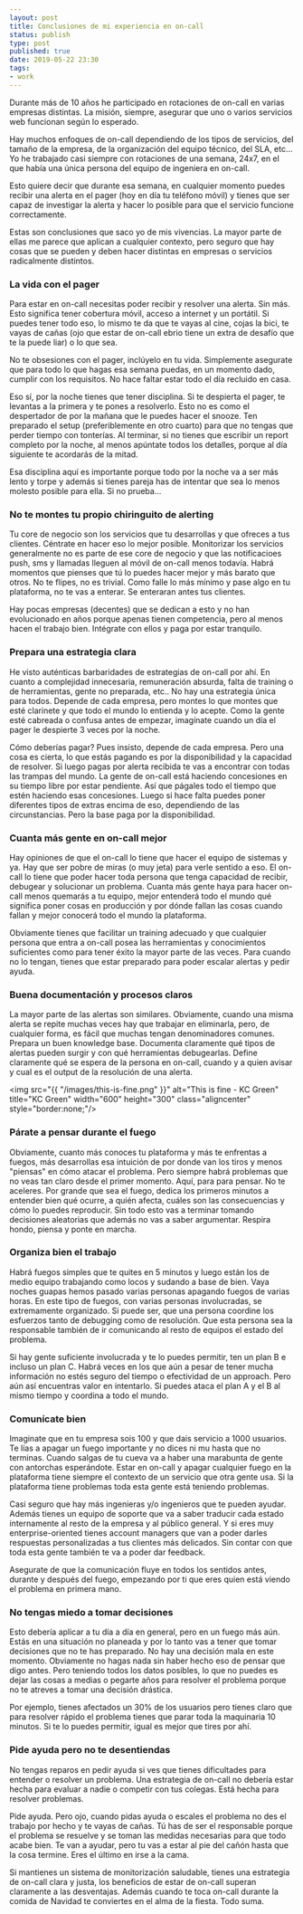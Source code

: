 ```yaml
--- 
layout: post
title: Conclusiones de mi experiencia en on-call
status: publish
type: post
published: true
date: 2019-05-22 23:30
tags: 
- work
---
```


Durante más de 10 años he participado en rotaciones de on-call en varias empresas distintas. La misión, siempre, asegurar que uno o varios servicios web funcionan según lo esperado.

Hay muchos enfoques de on-call dependiendo de los tipos de servicios, del tamaño de la empresa, de la organización del equipo técnico, del SLA, etc... Yo he trabajado casi siempre con rotaciones de una semana, 24x7, en el que había una única persona del equipo de ingeniera en on-call.

Esto quiere decir que durante esa semana, en cualquier momento puedes recibir una alerta en el pager (hoy en día tu teléfono móvil) y tienes que ser capaz de investigar la alerta y hacer lo posible para que el servicio funcione correctamente.

Estas son conclusiones que saco yo de mis vivencias. La mayor parte de ellas me parece que aplican a cualquier contexto, pero seguro que hay cosas que se pueden y deben hacer distintas en empresas o servicios radicalmente distintos.

### La vida con el pager

Para estar en on-call necesitas poder recibir y resolver una alerta. Sin más. Esto significa tener cobertura móvil, acceso a internet y un portátil. Si puedes tener todo eso, lo mismo te da que te vayas al cine, cojas la bici, te vayas de cañas (ojo que estar de on-call ebrio tiene un extra de desafío que te la puede liar) o lo que sea.

No te obsesiones con el pager, inclúyelo en tu vida. Simplemente asegurate que para todo lo que hagas esa semana puedas, en un momento dado, cumplir con los requisitos. No hace faltar estar todo el día recluido en casa.

Eso sí, por la noche tienes que tener disciplina. Si te despierta el pager, te levantas a la primera y te pones a resolverlo. Esto no es como el despertador de por la mañana que le puedes hacer el snooze. Ten preparado el setup (preferiblemente en otro cuarto) para que no tengas que perder tiempo con tonterías. Al terminar, si no tienes que escribir un report completo por la noche, al menos apúntate todos los detalles, porque al día siguiente te acordarás de la mitad.

Esa disciplina aquí es importante porque todo por la noche va a ser más lento y torpe y además si tienes pareja has de intentar que sea lo menos molesto posible para ella. Si no prueba...

### No te montes tu propio chiringuito de alerting

Tu core de negocio son los servicios que tu desarrollas y que ofreces a tus clientes. Céntrate en hacer eso lo mejor posible. Monitorizar los servicios generalmente no es parte de ese core de negocio y que las notificacioes push, sms y llamadas lleguen al móvil de on-call menos todavía. Habrá momentos que pienses que tú lo puedes hacer mejor y más barato que otros. No te flipes, no es trivial. Como falle lo más mínimo y pase algo en tu plataforma, no te vas a enterar. Se enteraran antes tus clientes. 

Hay pocas empresas (decentes) que se dedican a esto y no han evolucionado en años porque apenas tienen competencia, pero al menos hacen el trabajo bien. Intégrate con ellos y paga por estar tranquilo.

### Prepara una estrategia clara

He visto auténticas barbaridades de estrategias de on-call por ahí. En cuanto a complejidad innecesaria, remuneración absurda, falta de training o de herramientas, gente no preparada, etc.. No hay una estrategia única para todos. Depende de cada empresa, pero montes lo que montes que esté clarinete y que todo el mundo lo entienda y lo acepte. Como la gente esté cabreada o confusa antes de empezar, imagínate cuando un día el pager le despierte 3 veces por la noche.

Cómo deberías pagar? Pues insisto, depende de cada empresa. Pero una cosa es cierta, lo que estás pagando es por la disponibilidad y la capacidad de resolver. Si luego pagas por alerta recibida te vas a encontrar con todas las trampas del mundo. La gente de on-call está haciendo concesiones en su tiempo libre por estar pendiente. Así que págales todo el tiempo que estén haciendo esas concesiones. Luego si hace falta puedes poner diferentes tipos de extras encima de eso, dependiendo de las circunstancias. Pero la base paga por la disponibilidad.

### Cuanta más gente en on-call mejor

Hay opiniones de que el on-call lo tiene que hacer el equipo de sistemas y ya. Hay que ser pobre de miras (o muy jeta) para verle sentido a eso. El on-call lo tiene que poder hacer toda persona que tenga capacidad de recibir, debugear y solucionar un problema. Cuanta más gente haya para hacer on-call menos quemarás a tu equipo, mejor entenderá todo el mundo qué significa poner cosas en producción y por dónde fallan las cosas cuando fallan y mejor conocerá todo el mundo la plataforma. 

Obviamente tienes que facilitar un training adecuado y que cualquier persona que entra a on-call posea las herramientas y conocimientos suficientes como para tener éxito la mayor parte de las veces. Para cuando no lo tengan, tienes que estar preparado para poder escalar alertas y pedir ayuda.

### Buena documentación y procesos claros

La mayor parte de las alertas son similares. Obviamente, cuando una misma alerta se repite muchas veces hay que trabajar en eliminarla, pero, de cualquier forma, es fácil que muchas tengan denominadores comunes. Prepara un buen knowledge base. Documenta claramente qué tipos de alertas pueden surgir y con qué herramientas debugearlas. Define claramente qué se espera de la persona en on-call, cuando y a quien avisar y cual es el output de la resolución de una alerta.

<img src="{{ "/images/this-is-fine.png" }}" alt="This is fine - KC Green" title="KC Green" width="600" height="300" class="aligncenter" style="border:none;"/>

### Párate a pensar durante el fuego

Obviamente, cuanto más conoces tu plataforma y más te enfrentas a fuegos, más desarrollas esa intuición de por donde van los tiros y menos "piensas" en cómo atacar el problema. Pero siempre habrá problemas que no veas tan claro desde el primer momento. Aquí, para para pensar. No te aceleres. Por grande que sea el fuego, dedica los primeros minutos a entender bien qué ocurre, a quién afecta, cuáles son las consecuencias y cómo lo puedes reproducir. Sin todo esto vas a terminar tomando decisiones aleatorias que además no vas a saber argumentar. Respira hondo, piensa y ponte en marcha.

### Organiza bien el trabajo

Habrá fuegos simples que te quites en 5 minutos y luego están los de medio equipo trabajando como locos y sudando a base de bien. Vaya noches guapas hemos pasado varias personas apagando fuegos de varias horas. En este tipo de fuegos, con varias personas involucradas, se extremamente organizado. Si puede ser, que una persona coordine los esfuerzos tanto de debugging como de resolución. Que esta persona sea la responsable también de ir comunicando al resto de equipos el estado del problema.

Si hay gente suficiente involucrada y te lo puedes permitir, ten un plan B e incluso un plan C. Habrá veces en los que aún a pesar de tener mucha información no estés seguro del tiempo o efectividad de un approach. Pero aún así encuentras valor en intentarlo. Si puedes ataca el plan A y el B al mismo tiempo y coordina a todo el mundo.

### Comunícate bien

Imaginate que en tu empresa sois 100 y que dais servicio a 1000 usuarios. Te lías a apagar un fuego importante y no dices ni mu hasta que no terminas. Cuando salgas de tu cueva va a haber una marabunta de gente con antorchas esperándote. Estar en on-call y apagar cualquier fuego en la plataforma tiene siempre el contexto de un servicio que otra gente usa. Si la plataforma tiene problemas toda esta gente está teniendo problemas. 

Casi seguro que hay más ingenieras y/o ingenieros que te pueden ayudar. Además tienes un equipo de soporte que va a saber traducir cada estado internamente al resto de la empresa y al público general. Y si eres muy enterprise-oriented tienes account managers que van a poder darles respuestas personalizadas a tus clientes más delicados. Sin contar con que toda esta gente también te va a poder dar feedback. 

Asegurate de que la comunicación fluye en todos los sentidos antes, durante y después del fuego, empezando por ti que eres quien está viendo el problema en primera mano.

### No tengas miedo a tomar decisiones

Esto debería aplicar a tu día a día en general, pero en un fuego más aún. Estás en una situación no planeada y por lo tanto vas a tener que tomar decisiones que no te has preparado. No hay una decisión mala en este momento. Obviamente no hagas nada sin haber hecho eso de pensar que digo antes. Pero teniendo todos los datos posibles, lo que no puedes es dejar las cosas a medias o pegarte años para resolver el problema porque no te atreves a tomar una decisión drástica. 

Por ejemplo, tienes afectados un 30% de los usuarios pero tienes claro que para resolver rápido el problema tienes que parar toda la maquinaria 10 minutos. Si te lo puedes permitir, igual es mejor que tires por ahí.

### Pide ayuda pero no te desentiendas

No tengas reparos en pedir ayuda si ves que tienes dificultades para entender o resolver un problema. Una estrategia de on-call no debería estar hecha para evaluar a nadie o competir con tus colegas. Está hecha para resolver problemas. 

Pide ayuda. Pero ojo, cuando pidas ayuda o escales el problema no des el trabajo por hecho y te vayas de cañas. Tú has de ser el responsable porque el problema se resuelve y se toman las medidas necesarias para que todo acabe bien. Te van a ayudar, pero tu vas a estar al pie del cañón hasta que la cosa termine. Eres el último en irse a la cama.

Si mantienes un sistema de monitorización saludable, tienes una estrategia de on-call clara y justa, los beneficios de estar de on-call superan claramente a las desventajas. Además cuando te toca on-call durante la comida de Navidad te conviertes en el alma de la fiesta. Todo suma.

